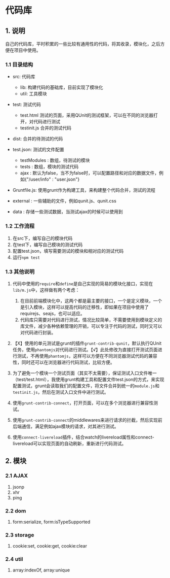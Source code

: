 # 代码库

## 1. 说明

自己的代码库，平时积累的一些比较有通用性的代码，将其收录，模块化，之后方便在项目中使用。

### 1.1 目录结构

* src: 代码库  

    * lib: 构建代码的基础库，目前实现了模块化
    * util: 工具模块

* test: 测试代码

    * test.html 测试的页面，采用QUnit的测试框架，可以在不同的浏览器打开，对代码进行测试
    * testinit.js 合并的测试代码

* dist: 合并的待测试的代码
* test.json: 测试的文件配置

    * testModules : 数组，待测试的模块
    * tests : 数组，模块的测试代码
    * ajax : 默认为false，当不为false时，可以配置路径和对应的数据文件，例如{"/user/info" : "user.json"}

* Gruntfile.js: 使用grunt作为构建工具，来构建整个代码合并，测试的流程
* external : 一些辅助的文件，例如qunit.js、qunit.css
* data : 存储一些测试数据，当测试ajax的时候可以使用到

### 1.2 工作流程 

1. 在src下，编写自己的模块代码
2. 在test下，编写自己模块的测试代码
3. 配置test.json，填写需要测试的模块和相对应的测试代码
4. 运行`npm test`

### 1.3 其他说明

1. 代码中使用的`require`和`define`是自己实现的简易的模块化接口，实现在`lib/m.js`中，这样做有两个考虑：

    1. 在目前前端模块化中，这两个都是最主要的接口，一个是定义模块，一个是引入模块，这样可以提高代码的迁移性，即如果在项目中使用了requirejs、seajs，也可以适应。
    2. 代码库只需要对代码进行测试，情况比较简单，不需要使用到模块定义的库文件，减少各种依赖管理的开销，可以专注于代码的测试，同时又可以对代码进行封装。

2. 【X】使用的单元测试是grunt的插件`grunt-contrib-qunit`，默认执行QUnit任务，使用`phantomjs`对代码进行测试。【√】此处修改为直接打开测试页面进行测试，不再使用`phantomjs`，这样可以方便在不同浏览器测试代码的兼容性，同时还可以在浏览器进行代码测试，比较方便。

3. 为了避免一个模块一个测试页面（其实不太需要），保证测试入口文件唯一（test/test.html），我使用grunt构建工具和配置文件test.json的方式，来实现配置测试，grunt会读取我们的配置文件，将文件合并到统一的`module.js`和`testinit.js`，然后在测试入口文件中进行测试。

4. 使用`grunt-contrib-connect`，打开页面，可以在多个浏览器进行兼容性测试。

5. 使用`grunt-contrib-connect`的middlewares来进行请求的拦截，然后实现前后端通信，满足例如ajax模块的请求，对其进行测试。

6. 使用`connect-livereload`插件，结合watch的livereload属性和connect-livereload可以实现页面的自动刷新，重新进行代码测试。

## 2. 模块

### 2.1 AJAX

1. jsonp
2. xhr
3. ping

### 2.2 dom

1. form:serialize, form:isTypeSupported

### 2.3 storage

1. cookie:set, cookie:get, cookie:clear

### 2.4 util

1. array:indexOf, array:unique


